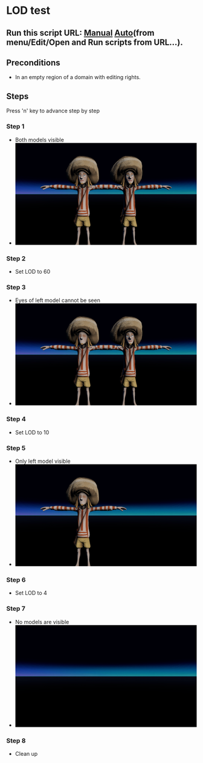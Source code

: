 # LOD test
## Run this script URL: [Manual](./test.js?raw=true)   [Auto](./testAuto.js?raw=true)(from menu/Edit/Open and Run scripts from URL...).

## Preconditions
- In an empty region of a domain with editing rights.

## Steps
Press 'n' key to advance step by step

### Step 1
- Both models visible
- ![](./ExpectedImage_00000.png)
### Step 2
- Set LOD to 60
### Step 3
- Eyes of left model cannot be seen
- ![](./ExpectedImage_00001.png)
### Step 4
- Set LOD to 10
### Step 5
- Only left model visible
- ![](./ExpectedImage_00002.png)
### Step 6
- Set LOD to 4
### Step 7
- No models are visible
- ![](./ExpectedImage_00003.png)
### Step 8
- Clean up
